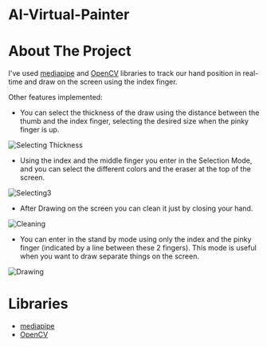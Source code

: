 # AI-Virtual-Painter

# About The Project

I've used [mediapipe](https://google.github.io/mediapipe/) and [OpenCV](https://opencv.org/) libraries to track our hand position in real-time and draw on the screen using the index finger.

Other features implemented:

* You can select the thickness of the draw using the distance between the thumb and the index finger, selecting the desired size when the pinky finger is up.

![Selecting Thickness](https://user-images.githubusercontent.com/74989519/121432960-bc15a080-c951-11eb-91fc-1bdb8b5d832c.gif)

* Using the index and the middle finger you enter in the Selection Mode, and you can select the different colors and the eraser at the top of the screen.

![Selecting3](https://user-images.githubusercontent.com/74989519/121432273-d7cc7700-c950-11eb-91af-21f270f7c8a7.gif)

* After Drawing on the screen you can clean it just by closing your hand.

![Cleaning](https://user-images.githubusercontent.com/74989519/121432623-4b6e8400-c951-11eb-85ec-cd0612e797b2.gif)

* You can enter in the stand by mode using only the index and the pinky finger (indicated by a line between these 2 fingers). This mode is useful when you want to draw separate things on the screen.

![Drawing](https://user-images.githubusercontent.com/74989519/121436537-22e98880-c957-11eb-9904-55d43fe346ef.gif)


# Libraries

* [mediapipe](https://google.github.io/mediapipe/)
* [OpenCV](https://opencv.org/)

